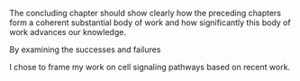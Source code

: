 The concluding chapter should show clearly how the preceding chapters form 
a coherent substantial body of work and how significantly this body of work advances our knowledge.

By examining the successes and failures 

I chose to frame my work on cell signaling pathways based on recent work.